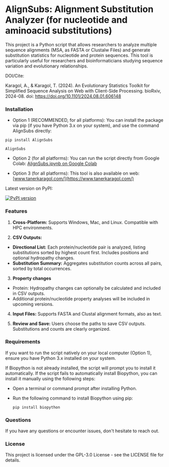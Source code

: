 # AlignSubs: Alignment Substitution Analyzer (for nucleotide and aminoacid substitutions)

This project is a Python script that allows researchers to analyze multiple sequence alignments (MSA, as FASTA or Clustalw Files) and generate substitution statistics for nucleotide and protein sequences. This tool is particularly useful for researchers and bioinformaticians studying sequence variation and evolutionary relationships.

DOI/Cite:

Karagol, A., & Karagol, T. (2024). An Evolutionary Statistics Toolkit for Simplified Sequence Analysis on Web with Client-Side Processing. bioRxiv, 2024-08. doi: https://doi.org/10.1101/2024.08.01.606148


### Installation

- Option 1 (RECOMMENDED, for all platforms): You can install the package via pip (if you have Python 3.x on your system), and use the command AlignSubs directly:
```
pip install AlignSubs  
```
```
AlignSubs
```


- Option 2 (for all platforms): You can run the script directly from Google Colab: [AlignSubs.ipynb on Google Colab](https://colab.research.google.com/github/karagol-taner/Alignment-Substitution-Analyzer/blob/main/AlignSubs_Alignment_Substitution_Analyzer.ipynb)
  

- Option 3 (for all platforms): This tool is also available on web: [www.tanerkaragol.com/](https://www.tanerkaragol.com/)

Latest version on PyPI:

[![PyPI version](https://badge.fury.io/py/AlignSubs.svg)](https://badge.fury.io/py/AlignSubs)

### Features

1. **Cross-Platform:** Supports Windows, Mac, and Linux. Compatible with HPC environments.

2. **CSV Outputs:**
 - **Directional List:** Each protein/nucleotide pair is analyzed, listing substitutions sorted by highest count first. Includes positions and optional hydropathy changes.
 - **Substitution Summary:** Aggregates substitution counts across all pairs, sorted by total occurrences.

3. **Property changes**
 - Protein: Hydropathy changes can optionally be calculated and included in CSV outputs.
 - Additional protein/nucleotide property analyses will be included in upcoming versions.
   
4. **Input Files:** Supports FASTA and Clustal alignment formats, also as text.

5. **Review and Save:** Users choose the paths to save CSV outputs. Substitutions and counts are clearly organized.


### Requirements
If you want to run the script natively on your local computer (Option 1), ensure you have Python 3.x installed on your system. 

If Biopython is not already installed, the script will prompt you to install it automatically. 
If the script fails to automatically install Biopython, you can install it manually using the following steps:

- Open a terminal or command prompt after installing Python.
- Run the following command to install Biopython using pip:
  
   ```
   pip install biopython
   ```


### Questions
If you have any questions or encounter issues, don't hesitate to reach out.

### License
This project is licensed under the  GPL-3.0 License - see the LICENSE file for details.
